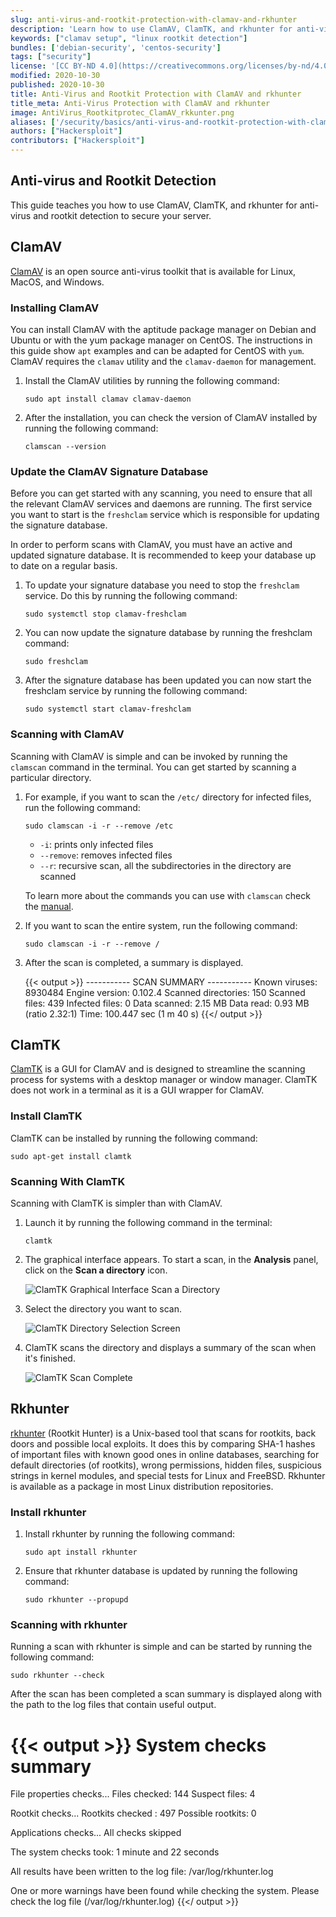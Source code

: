 ```yaml
---
slug: anti-virus-and-rootkit-protection-with-clamav-and-rkhunter
description: 'Learn how to use ClamAV, ClamTK, and rkhunter for anti-virus and rootkit detection to secure your server.'
keywords: ["clamav setup", "linux rootkit detection"]
bundles: ['debian-security', 'centos-security']
tags: ["security"]
license: '[CC BY-ND 4.0](https://creativecommons.org/licenses/by-nd/4.0)'
modified: 2020-10-30
published: 2020-10-30
title: Anti-Virus and Rootkit Protection with ClamAV and rkhunter
title_meta: Anti-Virus Protection with ClamAV and rkhunter
image: AntiVirus_Rootkitprotec_ClamAV_rkkunter.png
aliases: ['/security/basics/anti-virus-and-rootkit-protection-with-clamav-and-rkhunter/']
authors: ["Hackersploit"]
contributors: ["Hackersploit"]
---
```


## Anti-virus and Rootkit Detection

This guide teaches you how to use ClamAV, ClamTK, and rkhunter for anti-virus and rootkit detection to secure your server.

## ClamAV

[ClamAV](https://www.clamav.net) is an open source anti-virus toolkit that is available for Linux, MacOS, and Windows.

### Installing ClamAV

You can install ClamAV with the aptitude package manager on Debian and Ubuntu or with the yum package manager on CentOS. The instructions in this guide show `apt` examples and can be adapted for CentOS with `yum`. ClamAV requires the `clamav` utility and the `clamav-daemon` for management.

1.  Install the ClamAV utilities by running the following command:

        sudo apt install clamav clamav-daemon

1.  After the installation, you can check the version of ClamAV installed by running the following command:

        clamscan --version

### Update the ClamAV Signature Database

Before you can get started with any scanning, you need to ensure that all the relevant ClamAV services and daemons are running. The first service you want to start is the `freshclam` service which is responsible for updating the signature database.

In order to perform scans with ClamAV, you must have an active and updated signature database. It is recommended to keep your database up to date on a regular basis.

1.  To update your signature database you need to stop the `freshclam` service. Do this by running the following command:

        sudo systemctl stop clamav-freshclam

1.  You can now update the signature database by running the freshclam command:

        sudo freshclam

1.  After the signature database has been updated you can now start the freshclam service by running the following command:

        sudo systemctl start clamav-freshclam

### Scanning with ClamAV

Scanning with ClamAV is simple and can be invoked by running the `clamscan` command in the terminal. You can get started by scanning a particular directory.

1.  For example, if you want to scan the `/etc/` directory for infected files, run the following command:

        sudo clamscan -i -r --remove /etc

    - `-i`: prints only infected files
    - `--remove`: removes infected files
    - `--r`: recursive scan, all the subdirectories in the directory are scanned

    To learn more about the commands you can use with `clamscan` check the [manual](http://manpages.ubuntu.com/manpages/xenial/man1/clamscan.1.html).

1.  If you want to scan the entire system, run the following command:

        sudo clamscan -i -r --remove /

1.  After the scan is completed, a summary is displayed.

    {{< output >}}
----------- SCAN SUMMARY -----------
Known viruses: 8930484
Engine version: 0.102.4
Scanned directories: 150
Scanned files: 439
Infected files: 0
Data scanned: 2.15 MB
Data read: 0.93 MB (ratio 2.32:1)
Time: 100.447 sec (1 m 40 s)
{{</ output >}}

## ClamTK

[ClamTK](https://dave-theunsub.github.io/clamtk/) is a GUI for ClamAV and is designed to streamline the scanning process for systems with a desktop manager or window manager. ClamTK does not work in a terminal as it is a GUI wrapper for ClamAV.

### Install ClamTK

ClamTK can be installed by running the following command:

    sudo apt-get install clamtk

### Scanning With ClamTK

Scanning with ClamTK is simpler than with ClamAV.

1.  Launch it by running the following command in the terminal:

        clamtk

1.  The graphical interface appears. To start a scan, in the **Analysis** panel, click on the  **Scan a directory**  icon.

    ![ClamTK Graphical Interface Scan a Directory](anti-virus-rootkit-clamtk.png "ClamTK Graphical Interface Scan a Directory")

1.  Select the directory you want to scan.

    ![ClamTK Directory Selection Screen](anti-virus-clamtk-select-directory.png "ClamTK Directory Selection Screen")

1.  ClamTK scans the directory and displays a summary of the scan when it's finished.

    ![ClamTK Scan Complete](anti-virus-clamtk-scan-complete.png "ClamTK Scan Complete")

## Rkhunter

[rkhunter](http://rkhunter.sourceforge.net) (Rootkit Hunter) is a Unix-based tool that scans for rootkits, back doors and possible local exploits. It does this by comparing SHA-1 hashes of important files with known good ones in online databases, searching for default directories (of rootkits), wrong permissions, hidden files, suspicious strings in kernel modules, and special tests for Linux and FreeBSD. Rkhunter is available as a package in most Linux distribution repositories.

### Install rkhunter

1.  Install rkhunter by running the following command:

        sudo apt install rkhunter

1.  Ensure that rkhunter database is updated by running the following command:

        sudo rkhunter --propupd

### Scanning with rkhunter

Running a scan with rkhunter is simple and can be started by running the following command:

    sudo rkhunter --check

After the scan has been completed a scan summary is displayed along with the path to the log files that contain useful output.

{{< output >}}
System checks summary
=====================

File properties checks...
    Files checked: 144
    Suspect files: 4

Rootkit checks...
    Rootkits checked : 497
    Possible rootkits: 0

Applications checks...
    All checks skipped

The system checks took: 1 minute and 22 seconds

All results have been written to the log file: /var/log/rkhunter.log

One or more warnings have been found while checking the system.
Please check the log file (/var/log/rkhunter.log)
{{</ output >}}
